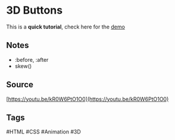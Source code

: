 # 3D Buttons
This is a **quick tutorial**, check here for the [demo](https://aldopolojr.github.io/3D-buttons/)

## Notes
- :before, :after
- skew()

## Source
[https://youtu.be/kR0W6PtO1O0](https://youtu.be/kR0W6PtO1O0)

## Tags
#HTML #CSS #Animation #3D